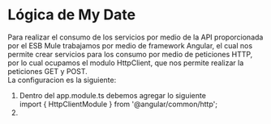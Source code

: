 # Lógica de My Date
Para realizar el consumo de los servicios por medio de la API proporcionada por el ESB Mule trabajamos por medio de framework Angular, el cual nos permite crear servicios para los consumo 
por medio de peticiones HTTP, por lo cual ocupamos el modulo HttpClient, que nos permite realizar la peticiones GET y POST. <br>
La configuracion es la siguiente: <br>
1. Dentro del app.module.ts debemos agregar lo siguiente <br>
import { HttpClientModule } from '@angular/common/http'; <br>
2. 

